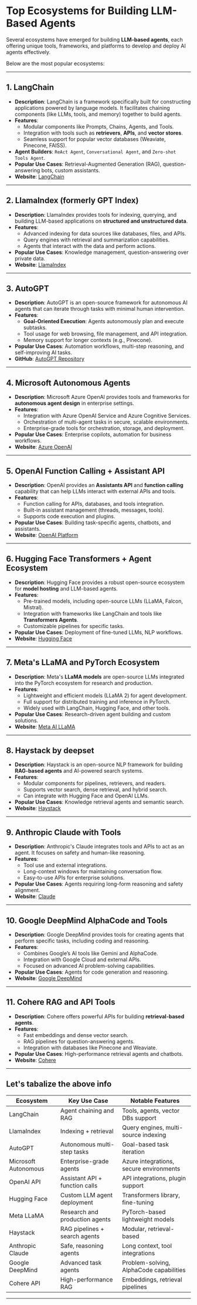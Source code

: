 #  Top Ecosystems for Building LLM-Based Agents

Several ecosystems have emerged for building **LLM-based agents**, each offering unique tools, frameworks, and platforms to develop and deploy AI agents effectively. 

Below are the most popular ecosystems:

---

## 1. **LangChain**  
   - **Description**: LangChain is a framework specifically built for constructing applications powered by language models. It facilitates chaining components (like LLMs, tools, and memory) together to build agents.  
   - **Features**: 
     - Modular components like Prompts, Chains, Agents, and Tools.
     - Integration with tools such as **retrievers**, **APIs**, and **vector stores**.  
     - Seamless support for popular vector databases (Weaviate, Pinecone, FAISS).
   - **Agent Builders**: `ReAct Agent`, `Conversational Agent`, and `Zero-shot Tools Agent`.  
   - **Popular Use Cases**: Retrieval-Augmented Generation (RAG), question-answering bots, custom assistants.  
   - **Website**: [LangChain](https://www.langchain.com/)

---

## 2. **LlamaIndex (formerly GPT Index)**  
   - **Description**: LlamaIndex provides tools for indexing, querying, and building LLM-based applications on **structured and unstructured data**.  
   - **Features**: 
     - Advanced indexing for data sources like databases, files, and APIs.
     - Query engines with retrieval and summarization capabilities.
     - Agents that interact with the data and perform actions.  
   - **Popular Use Cases**: Knowledge management, question-answering over private data.  
   - **Website**: [LlamaIndex](https://llamaindex.ai/)

---

## 3. **AutoGPT**  
   - **Description**: AutoGPT is an open-source framework for autonomous AI agents that can iterate through tasks with minimal human intervention.  
   - **Features**:
     - **Goal-Oriented Execution**: Agents autonomously plan and execute subtasks.
     - Tool usage for web browsing, file management, and API integration.
     - Memory support for longer contexts (e.g., Pinecone).  
   - **Popular Use Cases**: Automation workflows, multi-step reasoning, and self-improving AI tasks.  
   - **GitHub**: [AutoGPT Repository](https://github.com/Significant-Gravitas/Auto-GPT)

---

## 4. **Microsoft Autonomous Agents**  
   - **Description**: Microsoft Azure OpenAI provides tools and frameworks for **autonomous agent design** in enterprise settings.  
   - **Features**:
     - Integration with Azure OpenAI Service and Azure Cognitive Services.
     - Orchestration of multi-agent tasks in secure, scalable environments.
     - Enterprise-grade tools for orchestration, storage, and deployment.  
   - **Popular Use Cases**: Enterprise copilots, automation for business workflows.  
   - **Website**: [Azure OpenAI](https://azure.microsoft.com/en-us/services/openai-service/)

---

## 5. **OpenAI Function Calling + Assistant API**  
   - **Description**: OpenAI provides an **Assistants API** and **function calling** capability that can help LLMs interact with external APIs and tools.  
   - **Features**:
     - Function calling for APIs, databases, and tools integration.
     - Built-in assistant management (threads, messages, tools).
     - Supports code execution and plugins.  
   - **Popular Use Cases**: Building task-specific agents, chatbots, and assistants.  
   - **Website**: [OpenAI Platform](https://platform.openai.com/)

---

## 6. **Hugging Face Transformers + Agent Ecosystem**  
   - **Description**: Hugging Face provides a robust open-source ecosystem for **model hosting** and LLM-based agents.  
   - **Features**:
     - Pre-trained models, including open-source LLMs (LLaMA, Falcon, Mistral).
     - Integration with frameworks like LangChain and tools like **Transformers Agents**.
     - Customizable pipelines for specific tasks.  
   - **Popular Use Cases**: Deployment of fine-tuned LLMs, NLP workflows.  
   - **Website**: [Hugging Face](https://huggingface.co/)

---

## 7. **Meta's LLaMA and PyTorch Ecosystem**  
   - **Description**: Meta's **LLaMA models** are open-source LLMs integrated into the PyTorch ecosystem for research and production.  
   - **Features**:
     - Lightweight and efficient models (LLaMA 2) for agent development.
     - Full support for distributed training and inference in PyTorch.
     - Widely used with LangChain, Hugging Face, and other tools.  
   - **Popular Use Cases**: Research-driven agent building and custom solutions.  
   - **Website**: [Meta AI LLaMA](https://ai.meta.com/llama/)

---

## 8. **Haystack by deepset**  
   - **Description**: Haystack is an open-source NLP framework for building **RAG-based agents** and AI-powered search systems.  
   - **Features**:
     - Modular components for pipelines, retrievers, and readers.
     - Supports vector search, dense retrieval, and hybrid search.
     - Can integrate with Hugging Face and OpenAI LLMs.  
   - **Popular Use Cases**: Knowledge retrieval agents and semantic search.  
   - **Website**: [Haystack](https://haystack.deepset.ai/)

---

## 9. **Anthropic Claude with Tools**  
   - **Description**: Anthropic's Claude integrates tools and APIs to act as an agent. It focuses on safety and human-like reasoning.  
   - **Features**:
     - Tool use and external integrations.
     - Long-context windows for maintaining conversation flow.
     - Easy-to-use APIs for enterprise solutions.  
   - **Popular Use Cases**: Agents requiring long-form reasoning and safety alignment.  
   - **Website**: [Claude](https://www.anthropic.com/)

---

## 10. **Google DeepMind AlphaCode and Tools**  
   - **Description**: Google DeepMind provides tools for creating agents that perform specific tasks, including coding and reasoning.  
   - **Features**:
     - Combines Google’s AI tools like Gemini and AlphaCode.
     - Integration with Google Cloud and external APIs.
     - Focused on advanced AI problem-solving capabilities.  
   - **Popular Use Cases**: Agents for code generation and reasoning.  
   - **Website**: [Google DeepMind](https://deepmind.google)

---

## 11. **Cohere RAG and API Tools**  
   - **Description**: Cohere offers powerful APIs for building **retrieval-based agents**.  
   - **Features**:
     - Fast embeddings and dense vector search.
     - RAG pipelines for question-answering agents.
     - Integration with databases like Pinecone and Weaviate.  
   - **Popular Use Cases**: High-performance retrieval agents and chatbots.  
   - **Website**: [Cohere](https://cohere.com/)

---

## Let's tabalize the above info

| **Ecosystem**            | **Key Use Case**                      | **Notable Features**                      |
|--------------------------|---------------------------------------|------------------------------------------|
| LangChain                | Agent chaining and RAG               | Tools, agents, vector DBs support        |
| LlamaIndex               | Indexing + retrieval                 | Query engines, multi-source indexing     |
| AutoGPT                  | Autonomous multi-step tasks          | Goal-based task iteration                |
| Microsoft Autonomous     | Enterprise-grade agents              | Azure integrations, secure environments  |
| OpenAI API               | Assistant API + function calls       | API integrations, plugin support         |
| Hugging Face             | Custom LLM agent deployment          | Transformers library, fine-tuning        |
| Meta LLaMA               | Research and production agents       | PyTorch-based lightweight models         |
| Haystack                 | RAG pipelines + search agents        | Modular, retrieval-based                 |
| Anthropic Claude         | Safe, reasoning agents               | Long context, tool integrations          |
| Google DeepMind          | Advanced task agents                 | Problem-solving, AlphaCode capabilities  |
| Cohere API               | High-performance RAG                 | Embeddings, retrieval pipelines          |

---

